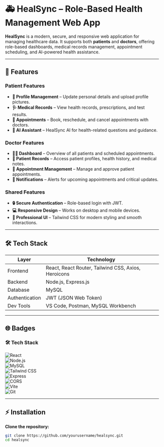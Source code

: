 # 🚑 HealSync – Role-Based Health Management Web App

**HealSync** is a modern, secure, and responsive web application for managing healthcare data. It supports both **patients** and **doctors**, offering role-based dashboards, medical records management, appointment scheduling, and AI-powered health assistance.

---

## 🌟 Features

### Patient Features
- **📄 Profile Management** – Update personal details and upload profile pictures.
- **🩺 Medical Records** – View health records, prescriptions, and test results.
- **📅 Appointments** – Book, reschedule, and cancel appointments with doctors.
- **🤖 AI Assistant** – HealSync AI for health-related questions and guidance.

### Doctor Features
- **🧑‍⚕️ Dashboard** – Overview of all patients and scheduled appointments.
- **📂 Patient Records** – Access patient profiles, health history, and medical notes.
- **📅 Appointment Management** – Manage and approve patient appointments.
- **🔔 Notifications** – Alerts for upcoming appointments and critical updates.

### Shared Features
- **🔒 Secure Authentication** – Role-based login with JWT.
- **💻 Responsive Design** – Works on desktop and mobile devices.
- **🎨 Professional UI** – Tailwind CSS for modern styling and smooth interactions.

---

## 🛠 Tech Stack

| Layer          | Technology                 |
|----------------|---------------------------|
| Frontend       | React, React Router, Tailwind CSS, Axios, Heroicons |
| Backend        | Node.js, Express.js        |
| Database       | MySQL                     |
| Authentication | JWT (JSON Web Token)      |
| Dev Tools      | VS Code, Postman, MySQL Workbench |

---

## 🌐 Badges

### 🛠️ Tech Stack

![React](https://img.shields.io/badge/React-61DAFB?style=for-the-badge&logo=react&logoColor=black)  
![Node.js](https://img.shields.io/badge/Node.js-339933?style=for-the-badge&logo=node.js&logoColor=white)  
![MySQL](https://img.shields.io/badge/MySQL-4479A1?style=for-the-badge&logo=mysql&logoColor=white)  
![Tailwind CSS](https://img.shields.io/badge/Tailwind%20CSS-38B2AC?style=for-the-badge&logo=tailwind-css&logoColor=white)  
![Express](https://img.shields.io/badge/Express-000000?style=for-the-badge&logo=express&logoColor=white)  
![CORS](https://img.shields.io/badge/CORS-ff69b4?style=for-the-badge)  
![Vite](https://img.shields.io/badge/Vite-646CFF?style=for-the-badge&logo=vite&logoColor=white)  
![Git](https://img.shields.io/badge/Git-F05032?style=for-the-badge&logo=git&logoColor=white)

---

## ⚡ Installation

**Clone the repository:**

```bash
git clone https://github.com/yourusername/healsync.git
cd healsync
